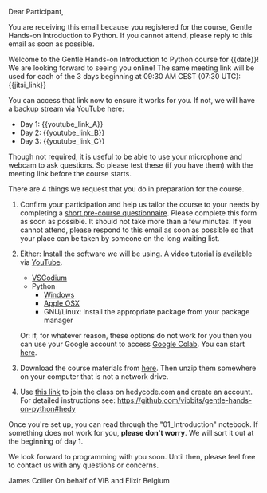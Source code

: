 Dear Participant,

You are receiving this email because you registered for the course, Gentle Hands-on Introduction to Python. If you cannot attend, please reply to this email as soon as possible.

Welcome to the Gentle Hands-on Introduction to Python course for {{date}}! We are looking forward to seeing you online!
The same meeting link will be used for each of the 3 days beginning at 09:30 AM CEST (07:30 UTC): {{jitsi_link}}

You can access that link now to ensure it works for you. If not, we will have a backup stream via YouTube here:

  * Day 1: {{youtube_link_A}}
  * Day 2: {{youtube_link_B}}
  * Day 3: {{youtube_link_C}}

Though not required, it is useful to be able to use your microphone and webcam to ask questions. So please test these (if you have them)
with the meeting link before the course starts.

There are 4 things we request that you do in preparation for the course.

  1. Confirm your participation and help us tailor the course to your needs by completing
     a [short pre-course questionnaire](https://forms.vib.be/anon/#/forms/8482af4b-072a-4f8b-a062-2849b5b41ba7).
     Please complete this form as soon as possible. It should not take more than a few minutes. If you cannot attend, please respond to this
     email as soon as possible so that your place can be taken by someone on the long waiting list.
  2. Either: Install the software we will be using. A video tutorial is available via [YouTube](https://youtu.be/vLRAUHpeHtM).
      * [VSCodium](https://vscodium.com/)
      * Python
          * [Windows]({{python_windows}})
          * [Apple OSX]({{python_osx}})
          * GNU/Linux: Install the appropriate package from your package manager

     Or: if, for whatever reason, these options do not work for you then you can use your Google account to access [Google Colab](https://colab.research.google.com/). You can start [here](https://colab.research.google.com/github/vibbits/gentle-hands-on-python/blob/{{release}}/01_Introduction.ipynb).
  3. Download the course materials from [here](https://github.com/vibbits/gentle-hands-on-python/releases/download/{{release}}/materials.zip). Then unzip them somewhere on your computer that is not a network drive.
  4. Use [this link]({{hedylink}}) to join the class on hedycode.com and create an account. For detailed instructions see: https://github.com/vibbits/gentle-hands-on-python#hedy

Once you're set up, you can read through the "01_Introduction" notebook. If something does not work for you, **please don't worry**. We will sort it out at the beginning of day 1.


We look forward to programming with you soon. Until then, please feel free to contact us with any questions or concerns.


James Collier
On behalf of VIB and Elixir Belgium
